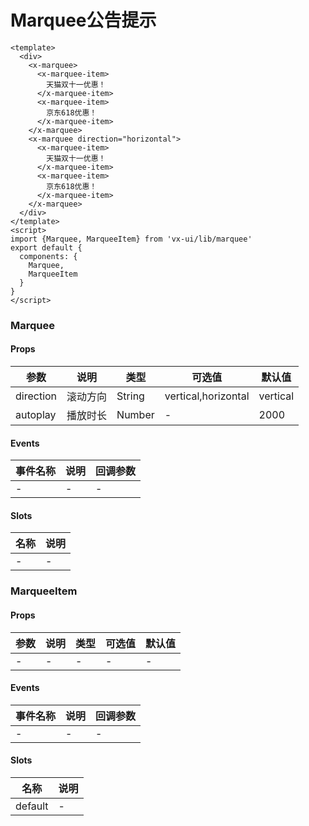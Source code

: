 # Marquee公告提示

```
<template>
  <div>
    <x-marquee>
      <x-marquee-item>
        天猫双十一优惠！
      </x-marquee-item>
      <x-marquee-item>
        京东618优惠！
      </x-marquee-item>
    </x-marquee>
    <x-marquee direction="horizontal">
      <x-marquee-item>
        天猫双十一优惠！
      </x-marquee-item>
      <x-marquee-item>
        京东618优惠！
      </x-marquee-item>
    </x-marquee>
  </div>
</template>
<script>
import {Marquee, MarqueeItem} from 'vx-ui/lib/marquee'
export default {
  components: {
    Marquee,
    MarqueeItem
  }
}
</script>
```
### Marquee
#### Props
| 参数      | 说明    | 类型      | 可选值       | 默认值   |
|---------- |-------- |---------- |------------- |--------- |
| direction     | 滚动方向   | String  |   vertical,horizontal       |    vertical    |
| autoplay     | 播放时长   | Number  |   -       |    2000    |

#### Events
| 事件名称 | 说明 | 回调参数 |
|---------|--------|---------|
| - | - | - |

#### Slots
| 名称 | 说明 | 
|---------|--------|
| - | - |

### MarqueeItem
#### Props
| 参数      | 说明    | 类型      | 可选值       | 默认值   |
|---------- |-------- |---------- |------------- |--------- |
| -     | -   | -  |   -       |    -    |

#### Events
| 事件名称 | 说明 | 回调参数 |
|---------|--------|---------|
| - | - | - |

#### Slots
| 名称 | 说明 | 
|---------|--------|
| default | - |